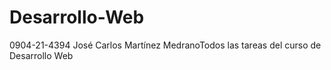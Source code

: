 # Desarrollo-Web
0904-21-4394 José Carlos Martínez MedranoTodos las tareas del curso de Desarrollo Web
